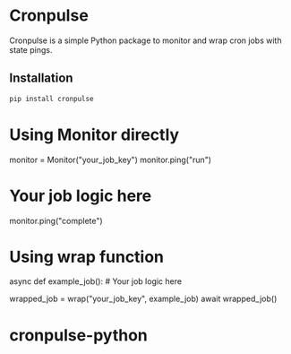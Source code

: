 # Cronpulse

Cronpulse is a simple Python package to monitor and wrap cron jobs with state pings.

## Installation

```bash
pip install cronpulse
```

# Using Monitor directly

monitor = Monitor("your_job_key")
monitor.ping("run")

# Your job logic here

monitor.ping("complete")

# Using wrap function

async def example_job(): # Your job logic here

wrapped_job = wrap("your_job_key", example_job)
await wrapped_job()
# cronpulse-python
